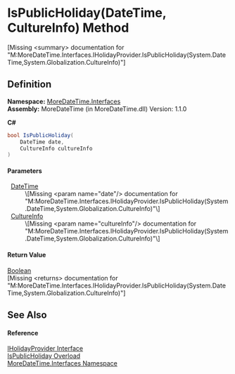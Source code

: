# IsPublicHoliday(DateTime, CultureInfo) Method


\[Missing &lt;summary&gt; documentation for "M:MoreDateTime.Interfaces.IHolidayProvider.IsPublicHoliday(System.DateTime,System.Globalization.CultureInfo)"\]



## Definition
**Namespace:** <a href="N_MoreDateTime_Interfaces">MoreDateTime.Interfaces</a>  
**Assembly:** MoreDateTime (in MoreDateTime.dll) Version: 1.1.0

**C#**
``` C#
bool IsPublicHoliday(
	DateTime date,
	CultureInfo cultureInfo
)
```



#### Parameters
<dl><dt>  <a href="https://learn.microsoft.com/dotnet/api/system.datetime" target="_blank" rel="noopener noreferrer">DateTime</a></dt><dd>\[Missing &lt;param name="date"/&gt; documentation for "M:MoreDateTime.Interfaces.IHolidayProvider.IsPublicHoliday(System.DateTime,System.Globalization.CultureInfo)"\]</dd><dt>  <a href="https://learn.microsoft.com/dotnet/api/system.globalization.cultureinfo" target="_blank" rel="noopener noreferrer">CultureInfo</a></dt><dd>\[Missing &lt;param name="cultureInfo"/&gt; documentation for "M:MoreDateTime.Interfaces.IHolidayProvider.IsPublicHoliday(System.DateTime,System.Globalization.CultureInfo)"\]</dd></dl>

#### Return Value
<a href="https://learn.microsoft.com/dotnet/api/system.boolean" target="_blank" rel="noopener noreferrer">Boolean</a>  
\[Missing &lt;returns&gt; documentation for "M:MoreDateTime.Interfaces.IHolidayProvider.IsPublicHoliday(System.DateTime,System.Globalization.CultureInfo)"\]

## See Also


#### Reference
<a href="T_MoreDateTime_Interfaces_IHolidayProvider">IHolidayProvider Interface</a>  
<a href="Overload_MoreDateTime_Interfaces_IHolidayProvider_IsPublicHoliday">IsPublicHoliday Overload</a>  
<a href="N_MoreDateTime_Interfaces">MoreDateTime.Interfaces Namespace</a>  
